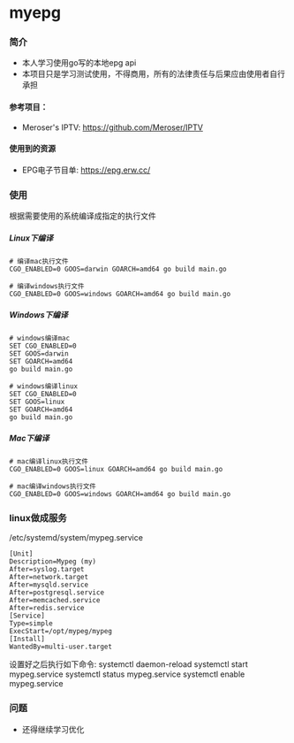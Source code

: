 # myepg
### 简介
- 本人学习使用go写的本地epg api 
- 本项目只是学习测试使用，不得商用，所有的法律责任与后果应由使用者自行承担
#### 参考项目：
- Meroser's IPTV: https://github.com/Meroser/IPTV

#### 使用到的资源
- EPG电子节目单: https://epg.erw.cc/

### 使用
根据需要使用的系统编译成指定的执行文件

##### Linux下编译
```
# 编译mac执行文件
CGO_ENABLED=0 GOOS=darwin GOARCH=amd64 go build main.go
 
# 编译windows执行文件
CGO_ENABLED=0 GOOS=windows GOARCH=amd64 go build main.go
```
##### Windows下编译
```
# windows编译mac
SET CGO_ENABLED=0
SET GOOS=darwin
SET GOARCH=amd64
go build main.go
 
# windows编译linux
SET CGO_ENABLED=0
SET GOOS=linux
SET GOARCH=amd64
go build main.go
```
##### Mac下编译
```
# mac编译linux执行文件
CGO_ENABLED=0 GOOS=linux GOARCH=amd64 go build main.go
 
# mac编译windows执行文件
CGO_ENABLED=0 GOOS=windows GOARCH=amd64 go build main.go
```
### linux做成服务
/etc/systemd/system/mypeg.service

```
[Unit]
Description=Mypeg (my)
After=syslog.target
After=network.target
After=mysqld.service
After=postgresql.service
After=memcached.service
After=redis.service
[Service]
Type=simple
ExecStart=/opt/mypeg/mypeg
[Install]
WantedBy=multi-user.target
```
设置好之后执行如下命令:
systemctl daemon-reload
systemctl start mypeg.service
systemctl status mypeg.service
systemctl enable mypeg.service

### 问题
- 还得继续学习优化

